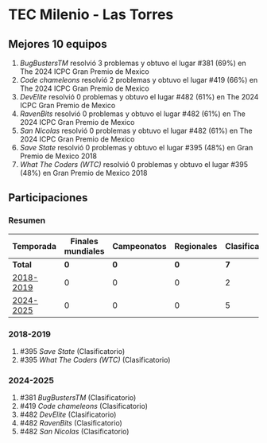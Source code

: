 ---
---

# TEC Milenio - Las Torres

## Mejores 10 equipos

1. _BugBustersTM_ resolvió 3 problemas y obtuvo el lugar #381 (69%) en The 2024 ICPC Gran Premio de Mexico
1. _Code chameleons_ resolvió 2 problemas y obtuvo el lugar #419 (66%) en The 2024 ICPC Gran Premio de Mexico
1. _DevElite_ resolvió 0 problemas y obtuvo el lugar #482 (61%) en The 2024 ICPC Gran Premio de Mexico
1. _RavenBits_ resolvió 0 problemas y obtuvo el lugar #482 (61%) en The 2024 ICPC Gran Premio de Mexico
1. _San Nicolas_ resolvió 0 problemas y obtuvo el lugar #482 (61%) en The 2024 ICPC Gran Premio de Mexico
1. _Save State_ resolvió 0 problemas y obtuvo el lugar #395 (48%) en Gran Premio de Mexico 2018
1. _What The Coders (WTC)_ resolvió 0 problemas y obtuvo el lugar #395 (48%) en Gran Premio de Mexico 2018

## Participaciones

### Resumen

| Temporada | Finales mundiales | Campeonatos | Regionales | Clasificatorios | Equipos |
| --- | --- | --- | --- | --- | --- |
| **Total** | **0** | **0** | **0** | **7** | **7** |
| [2018-2019](#2018-2019) | 0 | 0 | 0 | 2 | 2 |
| [2024-2025](#2024-2025) | 0 | 0 | 0 | 5 | 5 |

### 2018-2019

1. #395 _Save State_ (Clasificatorio)
1. #395 _What The Coders (WTC)_ (Clasificatorio)

### 2024-2025

1. #381 _BugBustersTM_ (Clasificatorio)
1. #419 _Code chameleons_ (Clasificatorio)
1. #482 _DevElite_ (Clasificatorio)
1. #482 _RavenBits_ (Clasificatorio)
1. #482 _San Nicolas_ (Clasificatorio)



